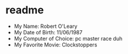 # readme

- My Name: Robert O'Leary
- My Date of Birth: 11/06/1987
- My Computer of Choice: pc master race duh
- My Favorite Movie: Clockstoppers

